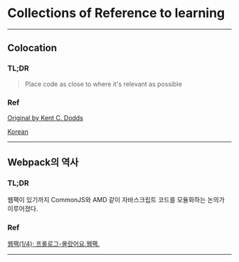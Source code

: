 # Collections of Reference to learning

---
## Colocation

### TL;DR

> Place code as close to where it's relevant as possible

### Ref
[Original by Kent C. Dodds](https://kentcdodds.com/blog/colocation)

[Korean](https://dkrnfls.tistory.com/408)

---

## Webpack의 역사

### TL;DR

웹팩이 있기까지 CommonJS와 AMD 같이 자바스크립트 코드를 모듈화하는 논의가 이루어졌다.

### Ref
[웹팩(1/4); 프롤로그-몰랐어요.웹팩.](https://medium.com/@chullino/%EC%9B%B9%ED%8C%A9-1-4-%ED%94%84%EB%A1%A4%EB%A1%9C%EA%B7%B8-%EB%AA%B0%EB%9E%90%EC%96%B4%EC%9A%94-%EC%9B%B9%ED%8C%A9-168e5528b88c)

---